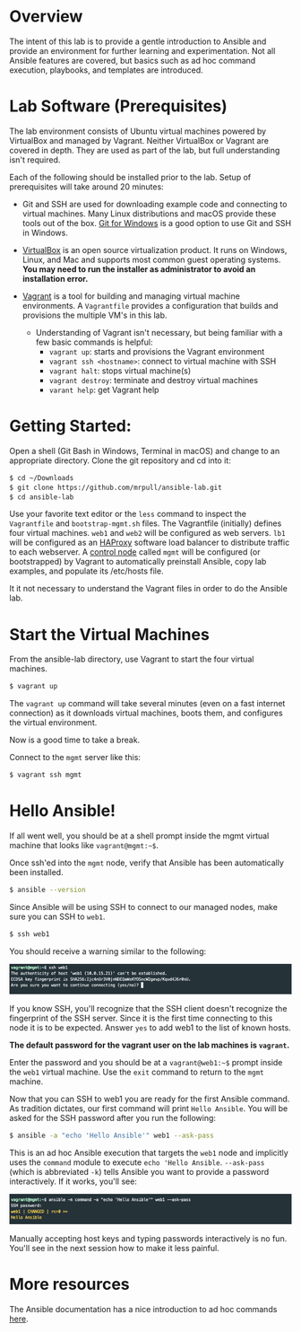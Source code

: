 # Overview
The intent of this lab is to provide a gentle introduction to Ansible and provide an environment for further learning and experimentation.  Not all Ansible features are covered, but basics such as ad hoc command execution, playbooks, and templates are introduced.

# Lab Software (Prerequisites)
The lab environment consists of Ubuntu virtual machines powered by VirtualBox and managed by Vagrant.  Neither VirtualBox or Vagrant are covered in depth.  They are used as part of the lab, but full understanding isn't required.

Each of the following should be installed prior to the lab.  Setup of prerequisites will take around 20 minutes:

* Git and SSH are used for downloading example code and connecting to virtual machines.  Many Linux distributions and macOS provide these tools out of the box.  [Git for Windows](https://gitforwindows.org/) is a good option to use Git and SSH in Windows.

* [VirtualBox](https://www.virtualbox.org/wiki/Downloads) is an open source virtualization product.  It runs on Windows, Linux, and Mac and supports most common guest operating systems.  **You may need to run the installer as administrator to avoid an installation error.**

* [Vagrant](https://www.vagrantup.com/downloads.html) is a tool for building and managing virtual machine environments.  A `Vagrantfile` provides a configuration that builds and provisions the multiple VM's in this lab.

    * Understanding of Vagrant isn't necessary, but being familiar with a few basic commands is helpful:
        * `vagrant up`: starts and provisions the Vagrant environment
        * `vagrant ssh <hostname>`: connect to virtual machine with SSH
        * `vagrant halt`: stops virtual machine(s)
        * `vagrant destroy`: terminate and destroy virtual machines
        * `varant help`: get Vagrant help

# Getting Started:
Open a shell (Git Bash in Windows, Terminal in macOS) and change to an appropriate directory.  Clone the git repository and cd into it:
```bash
$ cd ~/Downloads
$ git clone https://github.com/mrpull/ansible-lab.git
$ cd ansible-lab
```
Use your favorite text editor or the `less` command to inspect the `Vagrantfile` and `bootstrap-mgmt.sh` files.  The Vagrantfile (initially) defines four virtual machines.  `web1` and `web2` will be configured as web servers.  `lb1` will be configured as an [HAProxy](http://www.haproxy.org/) software load balancer to distribute traffic to each webserver.  A [control node](https://docs.ansible.com/ansible/latest/user_guide/basic_concepts.html#control-node) called `mgmt` will be configured (or bootstrapped) by Vagrant to automatically preinstall Ansible, copy lab examples, and populate its /etc/hosts file.

It it not necessary to understand the Vagrant files in order to do the Ansible lab.

# Start the Virtual Machines
From the ansible-lab directory, use Vagrant to start the four virtual machines.
```bash
$ vagrant up
```

The `vagrant up` command will take several minutes (even on a fast internet connection) as it downloads virtual machines, boots them, and configures the virtual environment.

Now is a good time to take a break.

Connect to the `mgmt` server like this:
```bash
$ vagrant ssh mgmt
```



# Hello Ansible!
If all went well, you should be at a shell prompt inside the mgmt virtual machine that looks like `vagrant@mgmt:~$`.

Once ssh'ed into the `mgmt` node, verify that Ansible has been automatically been installed.

```bash
$ ansible --version
```

Since Ansible will be using SSH to connect to our managed nodes, make sure you can SSH to `web1`.

```bash
$ ssh web1
```

You should receive a warning similar to the following:

![Screenshot](../img/hostKey.png)

If you know SSH, you'll recognize that the SSH client doesn't recognize the fingerprint of the SSH server.  Since it is the first time connecting to this node it is to be expected.  Answer `yes` to add web1 to the list of known hosts.

**The default password for the vagrant user on the lab machines is `vagrant`.**

Enter the password and you should be at a `vagrant@web1:~$` prompt inside the `web1` virtual machine.  Use the `exit` command to return to the `mgmt` machine.


Now that you can SSH to web1 you are ready for the first Ansible command.  As tradition dictates, our first command will print `Hello Ansible`. You will be asked for the SSH password after you run the following:

```bash
$ ansible -a "echo 'Hello Ansible'" web1 --ask-pass
```

This is an ad hoc Ansible execution that targets the `web1` node and implicitly uses the `command` module to execute `echo 'Hello Ansible`.  `--ask-pass` (which is abbreviated `-k`) tells Ansible you want to provide a password interactively.  If it works, you'll see:

![Screenshot](../img/helloAnsible.png)

Manually accepting host keys and typing passwords interactively is no fun.  You'll see in the next session how to make it less painful.

# More resources
The Ansible documentation has a nice introduction to ad hoc commands [here](https://docs.ansible.com/ansible/2.5/user_guide/intro_adhoc.html).
